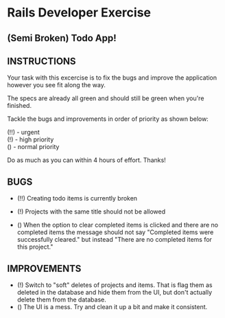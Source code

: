 # Rails Developer Exercise
## (Semi Broken) Todo App!

## INSTRUCTIONS

Your task with this excercise is to fix the bugs and improve the application
however you see fit along the way.

The specs are already all green and should still be green when you're finished.

Tackle the bugs and improvements in order of priority as shown below:

(!!) - urgent \
(!) - high priority \
() - normal priority

Do as much as you can within 4 hours of effort. Thanks!

## BUGS

- (!!) Creating todo items is currently broken

- (!) Projects with the same title should not be allowed

- () When the option to clear completed items is clicked and there are no
  completed items the message should not say "Completed items were successfully
  cleared." but instead "There are no completed items for this project."

## IMPROVEMENTS

- (!) Switch to "soft" deletes of projects and items. That is flag them as
  deleted in the database and hide them from the UI, but don't actually delete
  them from the database.
- () The UI is a mess. Try and clean it up a bit and make it consistent.

